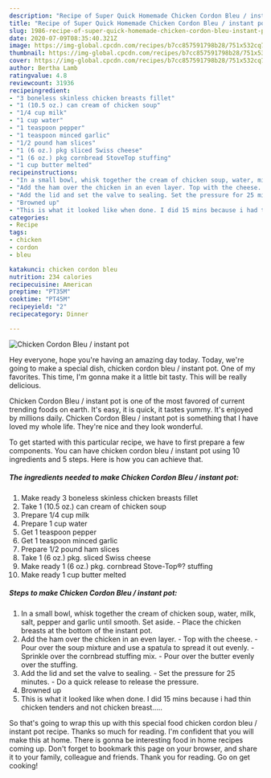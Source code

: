 ```yaml
---
description: "Recipe of Super Quick Homemade Chicken Cordon Bleu / instant pot"
title: "Recipe of Super Quick Homemade Chicken Cordon Bleu / instant pot"
slug: 1986-recipe-of-super-quick-homemade-chicken-cordon-bleu-instant-pot
date: 2020-07-09T08:35:40.321Z
image: https://img-global.cpcdn.com/recipes/b7cc857591798b28/751x532cq70/chicken-cordon-bleu-instant-pot-recipe-main-photo.jpg
thumbnail: https://img-global.cpcdn.com/recipes/b7cc857591798b28/751x532cq70/chicken-cordon-bleu-instant-pot-recipe-main-photo.jpg
cover: https://img-global.cpcdn.com/recipes/b7cc857591798b28/751x532cq70/chicken-cordon-bleu-instant-pot-recipe-main-photo.jpg
author: Bertha Lamb
ratingvalue: 4.8
reviewcount: 31936
recipeingredient:
- "3 boneless skinless chicken breasts fillet"
- "1 (10.5 oz.) can cream of chicken soup"
- "1/4 cup milk"
- "1 cup water"
- "1 teaspoon pepper"
- "1 teaspoon minced garlic"
- "1/2 pound ham slices"
- "1 (6 oz.) pkg sliced Swiss cheese"
- "1 (6 oz.) pkg cornbread StoveTop stuffing"
- "1 cup butter melted"
recipeinstructions:
- "In a small bowl, whisk together the cream of chicken soup, water, milk, salt, pepper and garlic until smooth. Set aside. Place the chicken breasts at the bottom of the instant pot."
- "Add the ham over the chicken in an even layer. Top with the cheese. Pour over the soup mixture and use a spatula to spread it out evenly. Sprinkle over the cornbread stuffing mix. Pour over the butter evenly over the stuffing."
- "Add the lid and set the valve to sealing. Set the pressure for 25 minutes. Do a quick release to release the pressure."
- "Browned up"
- "This is what it looked like when done. I did 15 mins because i had thin chicken tenders and not chicken breast....."
categories:
- Recipe
tags:
- chicken
- cordon
- bleu

katakunci: chicken cordon bleu 
nutrition: 234 calories
recipecuisine: American
preptime: "PT35M"
cooktime: "PT45M"
recipeyield: "2"
recipecategory: Dinner

---
```



![Chicken Cordon Bleu / instant pot](https://img-global.cpcdn.com/recipes/b7cc857591798b28/751x532cq70/chicken-cordon-bleu-instant-pot-recipe-main-photo.jpg)

Hey everyone, hope you're having an amazing day today. Today, we're going to make a special dish, chicken cordon bleu / instant pot. One of my favorites. This time, I'm gonna make it a little bit tasty. This will be really delicious.



Chicken Cordon Bleu / instant pot is one of the most favored of current trending foods on earth. It's easy, it is quick, it tastes yummy. It's enjoyed by millions daily. Chicken Cordon Bleu / instant pot is something that I have loved my whole life. They're nice and they look wonderful.


To get started with this particular recipe, we have to first prepare a few components. You can have chicken cordon bleu / instant pot using 10 ingredients and 5 steps. Here is how you can achieve that.

<!--inarticleads1-->

##### The ingredients needed to make Chicken Cordon Bleu / instant pot:

1. Make ready 3 boneless skinless chicken breasts fillet
1. Take 1 (10.5 oz.) can cream of chicken soup
1. Prepare 1/4 cup milk
1. Prepare 1 cup water
1. Get 1 teaspoon pepper
1. Get 1 teaspoon minced garlic
1. Prepare 1/2 pound ham slices
1. Take 1 (6 oz.) pkg. sliced Swiss cheese
1. Make ready 1 (6 oz.) pkg. cornbread Stove-Top®? stuffing
1. Make ready 1 cup butter melted




<!--inarticleads2-->

##### Steps to make Chicken Cordon Bleu / instant pot:

1. In a small bowl, whisk together the cream of chicken soup, water, milk, salt, pepper and garlic until smooth. Set aside. - Place the chicken breasts at the bottom of the instant pot.
1. Add the ham over the chicken in an even layer. - Top with the cheese. - Pour over the soup mixture and use a spatula to spread it out evenly. - Sprinkle over the cornbread stuffing mix. - Pour over the butter evenly over the stuffing.
1. Add the lid and set the valve to sealing. - Set the pressure for 25 minutes. - Do a quick release to release the pressure.
1. Browned up
1. This is what it looked like when done. I did 15 mins because i had thin chicken tenders and not chicken breast.....




So that's going to wrap this up with this special food chicken cordon bleu / instant pot recipe. Thanks so much for reading. I'm confident that you will make this at home. There is gonna be interesting food in home recipes coming up. Don't forget to bookmark this page on your browser, and share it to your family, colleague and friends. Thank you for reading. Go on get cooking!
